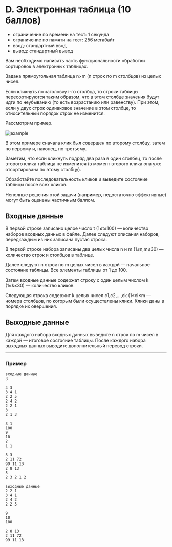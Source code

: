 # D. Электронная таблица (10 баллов)

- ограничение по времени на тест: 1 секунда 
- ограничение по памяти на тест: 256 мегабайт
- ввод: стандартный ввод 
- вывод: стандартный вывод

Вам необходимо написать часть функциональности обработки сортировок в электронных таблицах.

Задана прямоугольная таблица n×m (n строк по m столбцов) из целых чисел.

Если кликнуть по заголовку i-го столбца, то строки таблицы пересортируются таким образом, что в этом столбце значения будут идти по неубыванию (то есть возрастанию или равенству). При этом, если у двух строк одинаковое значение в этом столбце, то относительный порядок строк не изменится.

Рассмотрим пример.

![example](https://espresso.codeforces.com/116db34c3e62de509bab8989c3cbe8b7bfe43917.png)

В этом примере сначала клик был совершен по второму столбцу, затем по первому и, наконец, по третьему.

Заметим, что если кликнуть подряд два раза в один столбец, то после второго клика таблица не изменится (в момент второго клика она уже отсортирована по этому столбцу).

Обработайте последовательность кликов и выведите состояние таблицы после всех кликов.

Неполные решения этой задачи (например, недостаточно эффективные) могут быть оценены частичным баллом.

## Входные данные
В первой строке записано целое число t (1≤t≤100) — количество наборов входных данных в файле. Далее следуют описания наборов, передкаждым из них записана пустая строка.

В первой строке набора записаны два целых числа n и m (1≤n,m≤30) — количество строк и столбцов в таблице.

Далее следуют n строк по m целых чисел в каждой — начальное состояние таблицы. Все элементы таблицы от 1 до 100.

Затем входные данные содержат строку с один целым числом k (1≤k≤30) — количество кликов.

Следующая строка содержит k целых чисел c1,c2,…,ck (1≤ci≤m  — номера столбцов, по которым были осуществлены клики. Клики даны в порядке их овершения.



## Выходные данные
Для каждого набора входных данных выведите n строк по m чисел в каждой — итоговое состояние таблицы. После каждого набора выходных данных выводите дополнительный перевод строки.
___
### Пример
~~~
входные данные
3

4 3
3 4 1
2 2 5
2 4 2
2 2 1
3
2 1 3

3 1
100
9
10
2
1 1

3 3
2 11 72
99 11 13
2 8 13
5
2 3 2 1 2
~~~

~~~
выходные данные
2 2 1
3 4 1
2 4 2
2 2 5

9
10
100

2 8 13
2 11 72
99 11 13
~~~